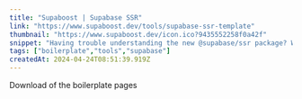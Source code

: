 ```yaml
---
title: "Supaboost | Supabase SSR"
link: "https://www.supaboost.dev/tools/supabase-ssr-template"
thumbnail: "https://www.supaboost.dev/icon.ico?9435552258f0a42f"
snippet: "Having trouble understanding the new @supabase/ssr package? We provided templates and examples, to help you get up and running."
tags: ["boilerplate","tools","supabase"]
createdAt: 2024-04-24T08:51:39.919Z
---
```

Download of the boilerplate pages
